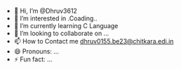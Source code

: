 - 👋 Hi, I’m @Dhruv3612
- 👀 I’m interested in .Coading..
- 🌱 I’m currently learning C Language 
- 💞️ I’m looking to collaborate on ...
- 📫 How to Contact me dhruv0155.be23@chitkara.edi.in
- 😄 Pronouns: ...
- ⚡ Fun fact: ...

<!---
Dhruv3612/Dhruv3612 is a ✨ special ✨ repository because its `README.md` (this file) appears on your GitHub profile.
You can click the Preview link to take a look at your changes.
--->
